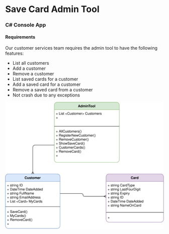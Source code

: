 # Save Card Admin Tool

### C# Console App 

#### Requirements

Our customer services team requires the admin tool to have the following features:

* List all customers
* Add a customer
* Remove a customer
* List saved cards for a customer
* Add a saved card for a customer
* Remove a saved card from a customer
* Not crash due to any exceptions


![Alt text](/saved.svg)
